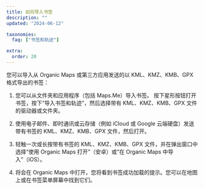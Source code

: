 ```yaml
---
title: 如何导入书签
description: ""
updated: "2024-06-12"

taxonomies:
  faq: ["书签和轨迹"]

extra:
  order: 20
---
```


您可以导入从 Organic Maps 或第三方应用发送的以 KML、KMZ、KMB、GPX 格式导出的书签：

1. 您可以从文件夹和应用程序（包括 Maps.Me）导入书签。 按下星形按钮打开书签，按下“导入书签和轨迹”，然后选择带有 KML、KMZ、KMB、GPX 文件的驱动器或文件夹。

2. 使用电子邮件、即时通讯或云存储（例如 iCloud 或 Google 云端硬盘）发送带有书签的 KML、KMZ、KMB、GPX 文件，然后打开。

3. 轻触一次或长按带有书签的 KML、KMZ、KMB、GPX 文件，并在弹出窗口中选择“使用 Organic Maps 打开”（安卓）或“在 Organic Maps 中导入”（iOS）。

4. 将会在 Organic Maps 中打开，您将看到书签成功加载的提示。您可以在地图上或在书签菜单屏幕中找到它们。

